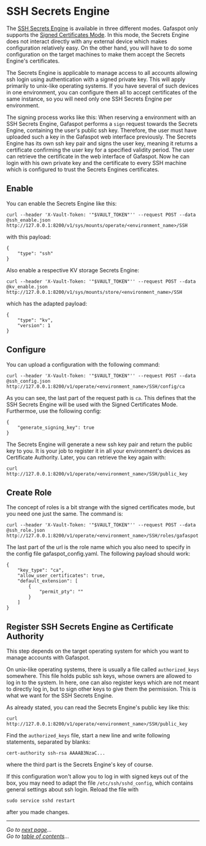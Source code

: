 # SSH Secrets Engine
The [SSH Secrets Engine](https://www.vaultproject.io/docs/secrets/ssh/index.html) is available in three different modes. Gafaspot only supports the [Signed Certificates Mode](https://www.vaultproject.io/docs/secrets/ssh/signed-ssh-certificates.html). In this mode, the Secrets Engine does not interact directly with any external device which makes configuration relatively easy. On the other hand, you will have to do some configuration on the target machines to make them accept the Secrets Engine's certificates. 

The Secrets Engine is applicable to manage access to all accounts allowing ssh login using authentication with a signed private key. This will apply primarily to unix-like operating systems. If you have several of such devices in one environment, you can configure them all to accept certificates of the same instance, so you will need only one SSH Secrets Engine per environment.

The signing process works like this: When reserving a environment with an SSH Secrets Engine, Gafaspot performs a `sign` request towards the Secrets Engine, containing the user's public ssh key. Therefore, the user must have uploaded such a key in the Gafaspot web interface previously. The Secrets Engine has its own ssh key pair and signs the user key, meaning it returns a certificate confirming the user key for a specified validity period. The user can retrieve the certificate in the web interface of Gafaspot. Now he can login with his own private key and the certificate to every SSH machine which is configured to trust the Secrets Engines certificates.

## Enable
You can enable the Secrets Engine like this:

```
curl --header 'X-Vault-Token: '"$VAULT_TOKEN"'' --request POST --data @ssh_enable.json http://127.0.0.1:8200/v1/sys/mounts/operate/<environment_name>/SSH
```

with this payload:

```
{
    "type": "ssh"
}
```

Also enable a respective KV storage Secrets Engine:

```
curl --header 'X-Vault-Token: '"$VAULT_TOKEN"'' --request POST --data @kv_enable.json http://127.0.0.1:8200/v1/sys/mounts/store/<environment_name>/SSH
```

which has the adapted payload:

```
{
    "type": "kv",
    "version": 1
}
```


## Configure
You can upload a configuration with the following command:

```
curl --header 'X-Vault-Token: '"$VAULT_TOKEN"'' --request POST --data @ssh_config.json http://127.0.0.1:8200/v1/operate/<environment_name>/SSH/config/ca
```

As you can see, the last part of the request path is `ca`. This defines that the SSH Secrets Engine will be used with the Signed Certificates Mode. Furthermoe, use the following config:

```
{
    "generate_signing_key": true
}
```

The Secrets Engine will generate a new ssh key pair and return the public key to you. It is your job to register it in all your environment's devices as Certificate Authority. Later, you can retrieve the key again with:

```
curl http://127.0.0.1:8200/v1/operate/<environment_name>/SSH/public_key
```

## Create Role
The concept of roles is a bit strange with the signed certificates mode, but you need one just the same. The command is:

```
curl --header 'X-Vault-Token: '"$VAULT_TOKEN"'' --request POST --data @ssh_role.json http://127.0.0.1:8200/v1/operate/<environment_name>/SSH/roles/gafaspot
```

The last part of the url is the role name which you also need to specify in the config file gafaspot_config.yaml.
The following payload should work:

```
{
    "key_type": "ca",
    "allow_user_certificates": true,
    "default_extension": [
        {
            "permit_pty": ""
        }
    ]
}
```

## Register SSH Secrets Engine as Certificate Authority
This step depends on the target operating system for which you want to manage accounts with Gafaspot.

On unix-like operating systems, there is usually a file called `authorized_keys` somewhere. This file holds public ssh keys, whose owners are allowed to log in to the system. In here, one can also register keys which are not meant to directly log in, but to sign other keys to give them the permission. This is what we want for the SSH Secrets Engine.

As already stated, you can read the Secrets Engine's public key like this:

```
curl http://127.0.0.1:8200/v1/operate/<environment_name>/SSH/public_key
```

Find the `authorized_keys` file, start a new line and write following statements, separated by blanks:

```
cert-authority ssh-rsa AAAAB3NzaC...
```

where the third part is the Secrets Engine's key of course.

If this configuration won't allow you to log in with signed keys out of the box, you may need to adapt the file `/etc/ssh/sshd_config`, which contains general settings about ssh login. Reload the file with

```
sudo service sshd restart
```

after you made changes.


---
*Go to [next page](secengs_database.md)...*  
*Go to [table of contents](README.md)...*

